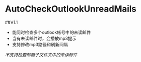 # AutoCheckOutlookUnreadMails
##V1.1
* 能同时检查多个outlook帐号中的未读邮件
* 当有未读邮件时，会播放mp3提示
* 支持修改mp3路径和刷新间隔  
  
*不支持检查邮箱子文件夹中的未读邮件*
